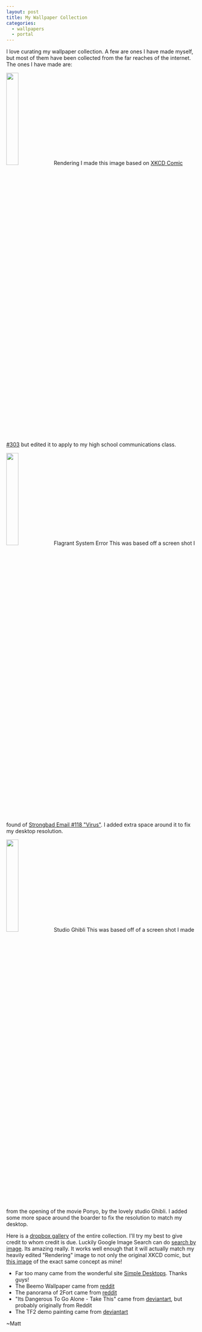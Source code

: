 ```yaml
---
layout: post
title: My Wallpaper Collection
categories:
  - wallpapers
  - portal
---
```


I love curating my wallpaper collection.  A few are ones I have made myself, but most of them have been collected from the far reaches of the internet. The ones I have made are:

<img src="https://photos-2.dropbox.com/i/o/zZxOVrghIRgiBKvQ7TvaNoiaU4sVEs9mbkNq-FE3cIw/1667359/1317096000/06769ab" width="25%" height="25%">Rendering</img>
I made this image based on [XKCD Comic #303](http://xkcd.com/303/) but edited it to apply to my high school communications class.

<img src="https://photos-2.dropbox.com/i/o/APVdbjf_sfHllxNsb6DEi9tfcqj_r7LbK-CVatG1J8U/1667359/1317096000/356d69b" width="25%" height="25%">Flagrant System Error</img>
This was based off a screen shot I found of [Strongbad Email #118 "Virus"](http://www.homestarrunner.com/sbemail118.html). I added extra space around it to fix my desktop resolution.

<img src="https://photos-6.dropbox.com/i/o/PLdxrho37OYfyNYrWT8bMHLQppKEQGz7RiIBzis1ThU/1667359/1317096000/84f511d" width="25%" height="25%">Studio Ghibli</img>
This was based off of a screen shot I made from the opening of the movie Ponyo, by the lovely studio Ghibli.  I added some more space around the boarder to fix the resolution to match my desktop.

Here is a [dropbox gallery](https://www.dropbox.com/gallery/1667359/1/Wallpapers?h=c05e49) of the entire collection.  I'll try my best to give credit to whom credit is due.  Luckily Google Image Search can do [search by image](http://www.google.com/insidesearch/searchbyimage.html). Its amazing really.  It works well enough that it will actually match my heavily edited "Rendering" image to not only the original XKCD comic, but [this image](http://phloatingman.wordpress.com/2010/11/08/video-rendering-xkcd-compiling-remix/) of the exact same concept as mine!

 -  Far too many came from the wonderful site [Simple Desktops](http://simpledesktops.com/). Thanks guys!
 -  The Beemo Wallpaper came from [reddit](http://www.reddit.com/r/adventuretime/comments/jm1w4/who_wants_to_play_videogames_beemo_wallpaper/)
 -  The panorama of 2Fort came from [reddit](http://www.reddit.com/r/tf2/comments/j2o9f/i_recently_made_a_panorama_of_2fort_what_do_you/)
 -  "Its Dangerous To Go Alone - Take This" came from [deviantart](http://kertrek.deviantart.com/art/It-s-Dangerous-to-Go-Alone-199282456), but probably originally from Reddit
 -  The TF2 demo painting came from [deviantart](http://pdonkeh.deviantart.com/art/TF2-Demo-Be-Pimpin-187261755) 

~Matt
